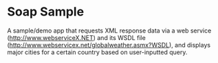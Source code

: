 # Soap Sample
A sample/demo app that requests XML response data via a web service (http://www.webserviceX.NET) and its WSDL file (http://www.webservicex.net/globalweather.asmx?WSDL), and displays major cities for a certain country based on user-inputted query.
